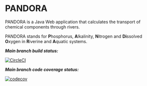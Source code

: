 # PANDORA

PANDORA is a Java Web application that calculates the transport of chemical components through rivers. 

PANDORA stands for **P**hosphorus, **A**lkalinity, **N**itrogen and **Di**ssolved **O**xygen in **R**iverine and **A**quatic systems.

**_Main branch build status:_**


[![CircleCI](https://dl.circleci.com/status-badge/img/gh/WJ-van-Hoek/PANDORA/tree/master.svg?style=svg)](https://dl.circleci.com/status-badge/redirect/gh/WJ-van-Hoek/PANDORA/tree/master)

**_Main branch code coverage status:_**

[![codecov](https://codecov.io/gh/WJ-van-Hoek/PANDORA/branch/master/graph/badge.svg?token=tX9DFPWsPd)](https://codecov.io/gh/WJ-van-Hoek/PANDORA)

